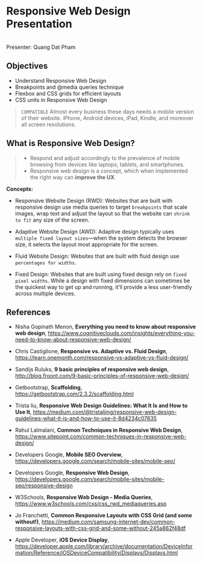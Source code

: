 # Responsive Web Design Presentation
<br/>
Presenter: Quang Dat Pham


## Objectives

-	Understand Responsive Web Design
-	Breakpoints and @media queries technique
-	Flexbox and CSS grids for efficient layouts
-	CSS units in Responsive Web Design

> `COMPATIBLE` Almost every business these days needs a mobile version of their website. iPhone, Android devices, iPad, Kindle, and moreover all screen resolutions.

## What is Responsive Web Design?
> -    Respond and adjust accordingly to the prevalence of mobile browsing from devices like laptops, tablets, and smartphones. 
> -    Responsive web design is a concept, which when implemented the right way can **improve the UX**.

**Concepts:**

-	Responsive Website Design (RWD): Websites that are built with responsive design use media queries to target `breakpoints` that scale images, wrap text and adjust the layout so that the website can `shrink to fit` any size of the screen.

-	Adaptive Website Design (AWD): Adaptive design typically uses `multiple fixed layout sizes`—when the system detects the browser size, it selects the layout most appropriate for the screen.

-	Fluid Website Design: Websites that are built with fluid design use `percentages for widths`.

-	Fixed Design: Websites that are built using fixed design rely on `fixed pixel widths`. While a design with fixed dimensions can sometimes be the quickest way to get up and running, it’ll provide a less user-friendly across multiple devices.

## References
- Nisha Gopinath Menon, **Everything you need to know about responsive web design**,
https://www.cognitiveclouds.com/insights/everything-you-need-to-know-about-responsive-web-design/

-	Chris Castiglione, **Responsive vs. Adaptive vs. Fluid Design**, 
https://learn.onemonth.com/responsive-vs-adaptive-vs-fluid-design/

-	Sandijs Ruluks, **9 basic principles of responsive web design**, 
http://blog.froont.com/9-basic-principles-of-responsive-web-design/

-	Getbootstrap, **Scaffolding**, 
https://getbootstrap.com/2.3.2/scaffolding.html

-	Trista liu, **Responsive Web Design Guidelines: What It Is and How to Use It**, 
https://medium.com/@tristaljing/responsive-web-design-guidelines-what-it-is-and-how-to-use-it-8d4234c07635

-	Rahul Lalmalani, **Common Techniques in Responsive Web Design**,
https://www.sitepoint.com/common-techniques-in-responsive-web-design/

-	Developers Google, **Mobile SEO Overview**,
https://developers.google.com/search/mobile-sites/mobile-seo/

-	Developers Google, **Responsive Web Design**,
https://developers.google.com/search/mobile-sites/mobile-seo/responsive-design

-	W3Schools, **Responsive Web Design - Media Queries**,
https://www.w3schools.com/css/css_rwd_mediaqueries.asp

-	Jo Franchetti, **Common Responsive Layouts with CSS Grid (and some without!)**,
https://medium.com/samsung-internet-dev/common-responsive-layouts-with-css-grid-and-some-without-245a862f48df

- Apple Developer, **iOS Device Display**,
https://developer.apple.com/library/archive/documentation/DeviceInformation/Reference/iOSDeviceCompatibility/Displays/Displays.html
